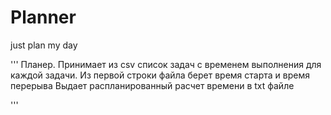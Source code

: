 # Planner
 just plan my day


'''
Планер.
Принимает из csv список задач с временем выполнения для каждой задачи.
Из первой строки файла берет время старта и время перерыва
Выдает распланированный расчет времени в txt файле

'''
